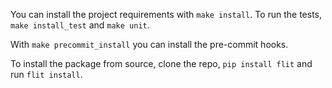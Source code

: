 You can install the project requirements with `make install`. To run the tests, `make install_test`
and `make unit`.

With `make precommit_install` you can install the pre-commit hooks.

To install the package from source, clone the repo, `pip install flit` and run `flit install`.